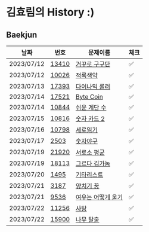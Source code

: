 # 김효림의 History :)

## Baekjun

| 날짜         | 번호                                             | 문제이름                                               | 체크  |
|------------|------------------------------------------------|----------------------------------------------------|-----|
| 2023/07/12 | [13410](https://www.acmicpc.net/problem/13410) | [거꾸로 구구단](https://www.acmicpc.net/problem/13410)   | ✅   |
| 2023/07/12 | [10026](https://www.acmicpc.net/problem/10026) | [적록색약](https://www.acmicpc.net/problem/10026)      | ✅   |
| 2023/07/13 | [17393](https://www.acmicpc.net/problem/17393) | [다이나믹 롤러](https://www.acmicpc.net/problem/17393)   | ✅   |
| 2023/07/14 | [17521](https://www.acmicpc.net/problem/17521) | [Byte Coin](https://www.acmicpc.net/problem/17521) | ✅   |
| 2023/07/14 | [10844](https://www.acmicpc.net/problem/10844) | [쉬운 계단 수](https://www.acmicpc.net/problem/10844)   | ✅   |
| 2023/07/15 | [10816](https://www.acmicpc.net/problem/10816) | [숫자 카드 2](https://www.acmicpc.net/problem/10816)   | ✅   |
| 2023/07/16 | [10798](https://www.acmicpc.net/problem/10798) | [세로읽기](https://www.acmicpc.net/problem/10798)      | ✅   |
| 2023/07/17 | [2503](https://www.acmicpc.net/problem/2503)   | [숫자야구](https://www.acmicpc.net/problem/2503)       | ✅   |
| 2023/07/19 | [21920](https://www.acmicpc.net/problem/21920) | [서로소 평균](https://www.acmicpc.net/problem/21920)    | ✅   |
| 2023/07/19 | [18113](https://www.acmicpc.net/problem/18113) | [그르다 김가놈](https://www.acmicpc.net/problem/18113)   | ✅   |
| 2023/07/20 | [1495](https://www.acmicpc.net/problem/1495) | [기타리스트](https://www.acmicpc.net/problem/1495) | ✅ | 
| 2023/07/21 | [3187](https://www.acmicpc.net/problem/3187) | [양치기 꿍](https://www.acmicpc.net/problem/3187) | ✅ |
| 2023/07/21 | [9536](https://www.acmicpc.net/problem/9536) | [여우는 어떻게 울기](https://www.acmicpc.net/problem/9536) | ✅ |
| 2023/07/22 | [11256](https://www.acmicpc.net/problem/11256) | [사탕](https://www.acmicpc.net/problem/11256) | ✅ |
| 2023/07/22 | [15900](https://www.acmicpc.net/problem/15900) | [나무 탈출](https://www.acmicpc.net/problem/15900) | ✅ |
